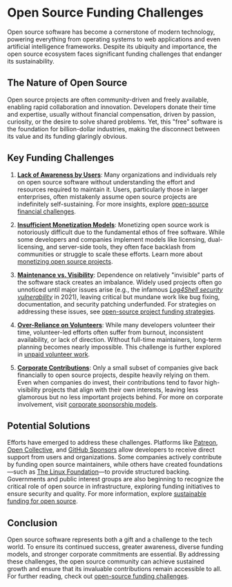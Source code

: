 # Open Source Funding Challenges

Open source software has become a cornerstone of modern technology, powering everything from operating systems to web applications and even artificial intelligence frameworks. Despite its ubiquity and importance, the open source ecosystem faces significant funding challenges that endanger its sustainability.

## The Nature of Open Source

Open source projects are often community-driven and freely available, enabling rapid collaboration and innovation. Developers donate their time and expertise, usually without financial compensation, driven by passion, curiosity, or the desire to solve shared problems. Yet, this "free" software is the foundation for billion-dollar industries, making the disconnect between its value and its funding glaringly obvious.

## Key Funding Challenges

1. **[Lack of Awareness by Users](https://www.zdnet.com/article/open-source-maintainers-face-increasing-burnout-studies-show/)**: Many organizations and individuals rely on open source software without understanding the effort and resources required to maintain it. Users, particularly those in larger enterprises, often mistakenly assume open source projects are indefinitely self-sustaining. For more insights, explore [open-source financial challenges](https://www.license-token.com/wiki/open-source-financial-challenges).

2. **[Insufficient Monetization Models](https://opensource.guide/getting-paid/)**: Monetizing open source work is notoriously difficult due to the fundamental ethos of free software. While some developers and companies implement models like licensing, dual-licensing, and server-side tools, they often face backlash from communities or struggle to scale these efforts. Learn more about [monetizing open source projects](https://www.license-token.com/wiki/monetizing-open-source-projects-guide).

3. **[Maintenance vs. Visibility](https://opensource.com/article/20/11/open-source-maintenance)**: Dependence on relatively "invisible" parts of the software stack creates an imbalance. Widely used projects often go unnoticed until major issues arise (e.g., the infamous *[Log4Shell security vulnerability](https://www.cisa.gov/news-events/blog/2022/01/10/remediating-log4shell-vulnerability)* in 2021), leaving critical but mundane work like bug fixing, documentation, and security patching underfunded. For strategies on addressing these issues, see [open-source project funding strategies](https://www.license-token.com/wiki/open-source-project-funding-strategies).

4. **[Over-Reliance on Volunteers](https://www.bbc.com/news/technology-59580265)**: While many developers volunteer their time, volunteer-led efforts often suffer from burnout, inconsistent availability, or lack of direction. Without full-time maintainers, long-term planning becomes nearly impossible. This challenge is further explored in [unpaid volunteer work](https://www.license-token.com/wiki/unpaid-volunteer-work).

5. **[Corporate Contributions](https://www.techrepublic.com/article/open-source-who-contributes-the-most/)**: Only a small subset of companies give back financially to open source projects, despite heavily relying on them. Even when companies do invest, their contributions tend to favor high-visibility projects that align with their own interests, leaving less glamorous but no less important projects behind. For more on corporate involvement, visit [corporate sponsorship models](https://www.license-token.com/wiki/corporate-sponsorship-models).

## Potential Solutions

Efforts have emerged to address these challenges. Platforms like [Patreon](https://www.patreon.com/), [Open Collective](https://opencollective.com/), and [GitHub Sponsors](https://github.com/sponsors) allow developers to receive direct support from users and organizations. Some companies actively contribute by funding open source maintainers, while others have created foundations—such as [The Linux Foundation](https://www.linuxfoundation.org/)—to provide structured backing. Governments and public interest groups are also beginning to recognize the critical role of open source in infrastructure, exploring funding initiatives to ensure security and quality. For more information, explore [sustainable funding for open source](https://www.license-token.com/wiki/sustainable-funding-for-open-source).

## Conclusion

Open source software represents both a gift and a challenge to the tech world. To ensure its continued success, greater awareness, diverse funding models, and stronger corporate commitments are essential. By addressing these challenges, the open source community can achieve sustained growth and ensure that its invaluable contributions remain accessible to all. For further reading, check out [open-source funding challenges](https://www.license-token.com/wiki/open-source-funding-challenges).